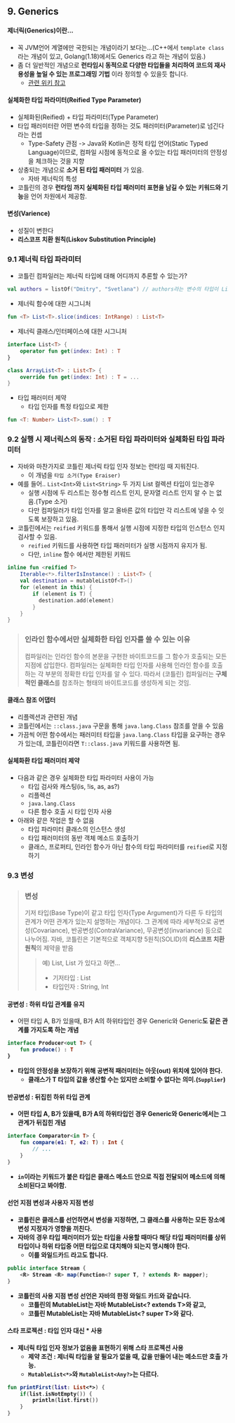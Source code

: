 ## 9. Generics

#### 제너릭(Generics)이란...
* 꼭 JVM언어 계열에만 국한되는 개념이라기 보다는...(C++에서 ```template class``` 라는 개념이 있고, Golang(1.18)에서도 Generics 라고 하는 개념이 있음.)
* 좀 더 일반적인 개념으로 **런타임시 동적으로 다양한 타입들을 처리하여 코드의 재사용성을 높일 수 있는 프로그래밍 기법** 이라 정의할 수 있을듯 합니다. 
  * [관련 위키 참고](https://ko.wikipedia.org/wiki/%EC%A0%9C%EB%84%A4%EB%A6%AD_%ED%94%84%EB%A1%9C%EA%B7%B8%EB%9E%98%EB%B0%8D)

#### 실체화한 타입 파라미터(Reified Type Parameter)
* 실체화된(Reified) + 타입 파라미터(Type Parameter)
* 타입 패러미터란 어떤 변수의 타입을 정하는 것도 패러미터(Parameter)로 넘긴다 라는 컨셉
  * Type-Safety 관점 -> Java와 Kotlin은 정적 타입 언어(Static Typed Language)이므로, 컴파일 시점에 동적으로 올 수있는 타입 패러미터의 안정성을 체크하는 것을 지향
* 상충되는 개념으로 **소거 된 타입 패러미터** 가 있음.
  * 자바 제너릭의 특성
* 코틀린의 경우 **런타임 까지 실체화된 타입 패러미터 표현을 남길 수 있는 키워드와 기능**을 언어 차원에서 제공함. 

#### 변성(Varience)
* 성질이 변한다
* **리스코프 치환 원칙(Liskov Substitution Principle)**


### 9.1 제너릭 타입 파라미터
* 코틀린 컴파일러는 제너릭 타입에 대해 어디까지 추론할 수 있는가?

```kotlin
val authors = listOf("Dmitry", "Svetlana") // authors라는 변수의 타입이 List<String> 이라고 인지할 수 있음.
```

* 제너릭 함수에 대한 시그니처

```kotlin
fun <T> List<T>.slice(indices: IntRange) : List<T>
```
* 제너릭 클래스/인터페이스에 대한 시그니처
```kotlin
interface List<T> {
    operator fun get(index: Int) : T
}

class ArrayList<T> : List<T> {
    override fun get(index: Int) : T = ...
}
```

* 타입 패러미터 제약
  * 타입 인자를 특정 타입으로 제한
```kotlin
fun <T: Number> List<T>.sum() : T
```

### 9.2 실행 시 제너릭스의 동작 : 소거된 타입 파라미터와 실체화된 타입 파라미터
* 자바와 마찬가지로 코틀린 제너릭 타입 인자 정보는 런타임 때 지워진다.
  * 이 개념을 ```타입 소거(Type Eraiser)```
* 예를 들어.. ```List<Int>```와 ```List<String>``` 두 가지 List 컬렉션 타입이 있는경우
  * 실행 시점에 두 리스트는 정수형 리스트 인지, 문자열 리스트 인지 알 수 는 없음.(Type 소거)
  * 다만 컴파일러가 타입 인자를 알고 올바른 값의 타입만 각 리스트에 넣을 수 잇도록 보장하고 있음.
* 코틀린에서는 ```reified``` 키워드를 통해서 실행 시점에 지정한 타입의 인스턴스 인지 검사할 수 있음.
  * ```reified``` 키워드를 사용하면 타입 패러미터가 실행 시점까지 유지가 됨. 
  * 다만, ```inline``` 함수 에서만 제한된 키워드

```kotlin
inline fun <reified T>
    Iterable<*>.filterIsInstance() : List<T> {
    val destination = mutableListOf<T>()
    for (element in this) {
        if (element is T) {
          destination.add(element)   
        }
    }
}
```

> ### 인라인 함수에서만 실체화한 타입 인자를 쓸 수 있는 이유
> 컴파일러는 인라인 함수의 본문을 구현한 바이트코드를 그 함수가 호출되는 모든 지점에 삽입한다.
> 컴파일러는 실체화한 타입 인자를 사용해 인라인 함수를 호출하는 각 부분의 정확한 타입 인자를 알 수 있다.
> 따라서 (코틀린) 컴파일러는 **구체적인 클래스**를 참조하는 형태의 바이트코드를 생성하게 되는 것임.

#### 클래스 참조 어댑터
* 리플렉션과 관련된 개념
* 코틀린에서는 ```::class.java``` 구문을 통해 ```java.lang.Class``` 참조를 얻을 수 있음
* 가끔씩 어떤 함수에서는 패러미터 타입을 ```java.lang.Class``` 타입을 요구하는 경우가 있는데, 코틀린이라면 ```T::class.java``` 키워드를 사용하면 됨.

#### 실체화환 타입 패러미터 제약
* 다음과 같은 경우 실체화한 타입 파라미터 사용이 가능
  * 타입 검사와 캐스팅(is, !is, as, as?)
  * 리플렉션
  * ```java.lang.Class```
  * 다른 함수 호출 시 타입 인자 사용
* 아래와 같은 작업은 할 수 없음
  * 타입 파라미터 클래스의 인스턴스 생성
  * 타입 패러미터의 동반 객체 메소드 호출하기
  * 클래스, 프로퍼티, 인라인 함수가 아닌 함수의 타입 파라미터를 ```reified```로 지정하기

### 9.3 변성
> ### 변성
> 기저 타입(Base Type)이 같고 타입 인자(Type Argument)가 다른 두 타입의 관계가 어떤 관계가 있는지 설명하는 개념이다.
> 그 관계에 따라 세부적으로 공변성(Covariance), 반공변성(ContraVariance), 무공변성(invariance) 등으로 나누어짐.
> 자바, 코틀린은 기본적으로 객체지향 5원칙(SOLID)의 **리스코프 치환 원칙**의 제약을 받음
> > 예) List<String>, List<Int> 가 있다고 하면...
>>* 기저타입 : List
>>* 타입인자 : String, Int


#### 공변성 : 하위 타입 관계를 유지
* 어떤 타입 A, B가 있을때, B가 A의 하위타입인 경우 Generic<A>와 Generic<B>도 같은 관계를 가지도록 하는 개념
```kotlin
interface Producer<out T> {
    fun produce() : T
}
```

* 타입의 안정성을 보장하기 위해 공변적 패러미터는 아웃(out) 위치에 있어야 한다.
  * 클래스가 T 타입의 값을 생산할 수는 있지만 소비할 수 없다는 의미.(```Supplier```)

#### 반공변성 : 뒤집힌 하위 타입 관계
* 어떤 타입 A, B가 있을때, B가 A의 하위타입인 경우 Generic<A>와 Generic<B>에서는 그 관계가 뒤집힌 개념

```kotlin
interface Comparator<in T> {
    fun compare(e1: T, e2: T) : Int {
        // ...
    }
}
```

* ```in```이라는 키워드가 붙은 타입은 클래스 메소드 안으로 직접 전달되어 메소드에 의해 소비된다고 봐야함.

#### 선언 지점 변성과 사용자 지점 변성
* 코틀린은 클래스를 선언하면서 변성을 지정하면, 그 클래스를 사용하는 모든 장소에 변성 지정자가 영향을 끼친다.
* 자바의 경우 타입 패러미터가 있는 타입을 사용할 때마다 해당 타입 패러미터를 상위 타입이나 하위 타입중 어떤 타입으로 대치해야 되는지 명시해야 한다.
  * 이를 **와일드카드** 라고도 합니다.
```java
public interface Stream {
    <R> Stream <R> map(Function<? super T, ? extends R> mapper);
}
```

* 코틀린의 사용 지점 변성 선언은 자바의 한정 와일드 카드와 같습니다.
  * 코틀린의 MutableList<out T>는 자바 MutableList<? extends T>와 같고,
  * 코틀린 MutableList<in T>는 자바 MutableList<? super T>와 같다.

#### 스타 프로젝션 : 타입 인자 대신 * 사용
* 제너릭 타입 인자 정보가 없음을 표현하기 위해 **스타 프로젝션** 사용
  * 제약 조건 : 제너릭 타입을 알 필요가 없을 때, 값을 만들어 내는 메소드만 호출 가능.
  * ```MutableList<*>```와 ```MutableList<Any?>```는 다르다.
```kotlin
fun printFirst(list: List<*>) {
    if(list.isNotEmpty()) {
        println(list.first())
    }
}
```